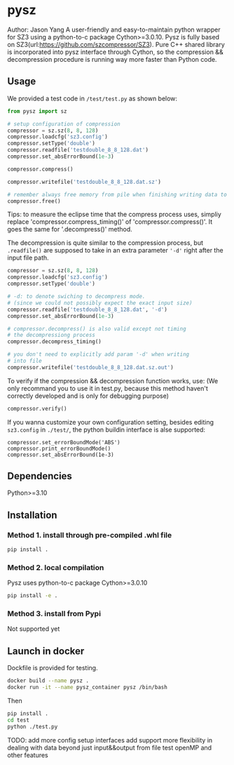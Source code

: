 # pysz
Author: Jason Yang
A user-friendly and easy-to-maintain python wrapper for SZ3 using a python-to-c package Cython>=3.0.10.
Pysz is fully based on SZ3(url:https://github.com/szcompressor/SZ3). Pure C++ shared library is incorporated into pysz interface through Cython, so the compression && decompression procedure is running way more faster than Python code.

## Usage
We provided a test code in `/test/test.py` as shown below:
```python
from pysz import sz

# setup configuration of compression
compressor = sz.sz(8, 8, 128)
compressor.loadcfg('sz3.config')
compressor.setType('double')
compressor.readfile('testdouble_8_8_128.dat')
compressor.set_absErrorBound(1e-3)

compressor.compress()

compressor.writefile('testdouble_8_8_128.dat.sz')

# remember always free memory from pile when finishing writing data to file
compressor.free()
```
Tips: to measure the eclipse time that the compress process uses, simpliy replace 'compressor.compress_timing()' of 'compressor.compress()'. It goes the same for '.decompress()' method.

The decompression is quite similar to the compression process,
but `.readfile()` are supposed to take in an extra parameter `'-d'` right after the input file path.
```python
compressor = sz.sz(8, 8, 128)
compressor.loadcfg('sz3.config')
compressor.setType('double')

# -d: to denote swiching to decompress mode.
# (since we could not possibly expect the exact input size)
compressor.readfile('testdouble_8_8_128.dat', '-d')
compressor.set_absErrorBound(1e-3)

# compressor.decompress() is also valid except not timing 
# the decompressiong process
compressor.decompress_timing()

# you don't need to explicitly add param '-d' when writing
# into file
compressor.writefile('testdouble_8_8_128.dat.sz.out')
```

To verify if the compression && decompression function works,
use: (We only recommand you to use it in test.py, because this method haven't correctly developed and is only for debugging purpose)
```python
compressor.verify()
```
If you wanna customize your own configuration setting, besides
editing `sz3.config` in `./test/`, the python buildin interface is alse supported:
```
compressor.set_errorBoundMode('ABS')
compressor.print_errorBoundMode()
compressor.set_absErrorBound(1e-3)
```
## Dependencies
Python>=3.10

## Installation

### Method 1. install through pre-compiled .whl file
```bash
pip install .
```
### Method 2. local compilation
Pysz uses python-to-c package Cython>=3.0.10 
```bash
pip install -e .
```
### Method 3. install from Pypi
Not supported yet

## Launch in docker

Dockfile is provided for testing. 
```bash
docker build --name pysz .
docker run -it --name pysz_container pysz /bin/bash
```
Then
```bash
pip install .
cd test
python ./test.py
```

TODO:
add more config setup interfaces
add support more flexibility in dealing with data beyond just input&&output from file
test openMP and other features 
